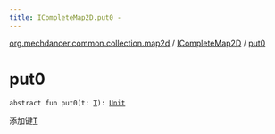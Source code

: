 ```yaml
---
title: ICompleteMap2D.put0 - 
---
```


[org.mechdancer.common.collection.map2d](../index.html) / [ICompleteMap2D](index.html) / [put0](./put0.html)

# put0

`abstract fun put0(t: `[`T`](index.html#T)`): `[`Unit`](https://kotlinlang.org/api/latest/jvm/stdlib/kotlin/-unit/index.html)

添加键[T](index.html#T)

